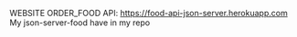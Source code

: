 WEBSITE ORDER_FOOD
API: https://food-api-json-server.herokuapp.com
My json-server-food have in my repo
